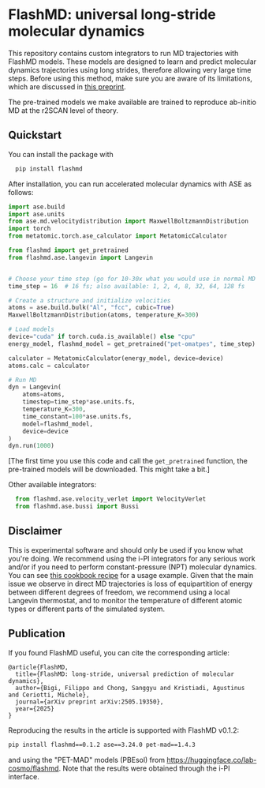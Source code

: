 FlashMD: universal long-stride molecular dynamics
=================================================

This repository contains custom integrators to run MD trajectories with FlashMD models. These models are
designed to learn and predict molecular dynamics trajectories using long strides, therefore allowing
very large time steps. Before using this method, make sure you are aware of its limitations, which are
discussed in [this preprint](http://arxiv.org/abs/2505.19350).

The pre-trained models we make available are trained to reproduce ab-initio MD at the r2SCAN level of theory.

Quickstart
----------

You can install the package with

```bash
  pip install flashmd
```

After installation, you can run accelerated molecular dynamics with ASE as follows:

```py
import ase.build
import ase.units
from ase.md.velocitydistribution import MaxwellBoltzmannDistribution
import torch
from metatomic.torch.ase_calculator import MetatomicCalculator

from flashmd import get_pretrained
from flashmd.ase.langevin import Langevin


# Choose your time step (go for 10-30x what you would use in normal MD for your system)
time_step = 16  # 16 fs; also available: 1, 2, 4, 8, 32, 64, 128 fs

# Create a structure and initialize velocities
atoms = ase.build.bulk("Al", "fcc", cubic=True)
MaxwellBoltzmannDistribution(atoms, temperature_K=300)

# Load models
device="cuda" if torch.cuda.is_available() else "cpu"
energy_model, flashmd_model = get_pretrained("pet-omatpes", time_step)  

calculator = MetatomicCalculator(energy_model, device=device)
atoms.calc = calculator

# Run MD
dyn = Langevin(
    atoms=atoms,
    timestep=time_step*ase.units.fs,
    temperature_K=300,
    time_constant=100*ase.units.fs,
    model=flashmd_model,
    device=device
)
dyn.run(1000)
```

[The first time you use this code and call the `get_pretrained` function, the
pre-trained models will be downloaded. This might take a bit.]

Other available integrators:

```py
  from flashmd.ase.velocity_verlet import VelocityVerlet
  from flashmd.ase.bussi import Bussi
```

Disclaimer
----------

This is experimental software and should only be used if you know what you're doing.
We recommend using the i-PI integrators for any serious work and/or if you need to perform
constant-pressure (NPT) molecular dynamics. You can see
[this cookbook recipe](https://atomistic-cookbook.org/examples/flashmd/flashmd-demo.html) 
for a usage example.
Given that the main issue we observe in direct MD trajectories is loss of equipartition
of energy between different degrees of freedom, we recommend using a local Langevin
thermostat, and to monitor the temperature of different atomic types or different
parts of the simulated system. 


Publication
-----------

If you found FlashMD useful, you can cite the corresponding article:

```
@article{FlashMD,
  title={FlashMD: long-stride, universal prediction of molecular dynamics},
  author={Bigi, Filippo and Chong, Sanggyu and Kristiadi, Agustinus and Ceriotti, Michele},
  journal={arXiv preprint arXiv:2505.19350},
  year={2025}
}
```

Reproducing the results in the article is supported with FlashMD v0.1.2:

```bash
pip install flashmd==0.1.2 ase==3.24.0 pet-mad==1.4.3
```

and using the "PET-MAD" models (PBEsol) from https://huggingface.co/lab-cosmo/flashmd.
Note that the results were obtained through the i-PI interface.
